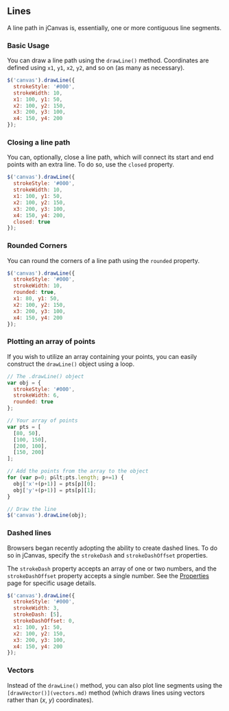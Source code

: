 ## Lines

A line path in jCanvas is, essentially, one or more contiguous line segments.

### Basic Usage

You can draw a line path using the `drawLine()` method. Coordinates are defined using `x1`, `y1`, `x2`, `y2`, and so on (as many as necessary).

```javascript
$('canvas').drawLine({
  strokeStyle: '#000',
  strokeWidth: 10,
  x1: 100, y1: 50,
  x2: 100, y2: 150,
  x3: 200, y3: 100,
  x4: 150, y4: 200
});
```

### Closing a line path

You can, optionally, close a line path, which will connect its start and end points with an extra line. To do so, use the `closed` property.

```javascript
$('canvas').drawLine({
  strokeStyle: '#000',
  strokeWidth: 10,
  x1: 100, y1: 50,
  x2: 100, y2: 150,
  x3: 200, y3: 100,
  x4: 150, y4: 200,
  closed: true
});
```

### Rounded Corners

You can round the corners of a line path using the `rounded` property.

```javascript
$('canvas').drawLine({
  strokeStyle: '#000',
  strokeWidth: 10,
  rounded: true,
  x1: 80, y1: 50,
  x2: 100, y2: 150,
  x3: 200, y3: 100,
  x4: 150, y4: 200
});
```

### Plotting an array of points

If you wish to utilize an array containing your points, you can easily construct the `drawLine()` object using a loop.

```javascript
// The .drawLine() object
var obj = {
  strokeStyle: '#000',
  strokeWidth: 6,
  rounded: true
};

// Your array of points
var pts = [
  [80, 50],
  [100, 150],
  [200, 100],
  [150, 200]
];

// Add the points from the array to the object
for (var p=0; p&lt;pts.length; p+=1) {
  obj['x'+(p+1)] = pts[p][0];
  obj['y'+(p+1)] = pts[p][1];
}

// Draw the line
$('canvas').drawLine(obj);
```

### Dashed lines

Browsers began recently adopting the ability to create dashed lines. To do so in jCanvas, specify the `strokeDash` and `strokeDashOffset` properties.

The `strokeDash` property accepts an array of one or two numbers, and the `strokeDashOffset` property accepts a single number. See the [Properties](properties.md) page for specific usage details.

```javascript
$('canvas').drawLine({
  strokeStyle: '#000',
  strokeWidth: 3,
  strokeDash: [5],
  strokeDashOffset: 0,
  x1: 100, y1: 50,
  x2: 100, y2: 150,
  x3: 200, y3: 100,
  x4: 150, y4: 200
});
```

### Vectors

Instead of the `drawLine()` method, you can also plot line segments using the `[drawVector()](vectors.md)` method (which draws lines using vectors rather than (*x*, *y*) coordinates).
